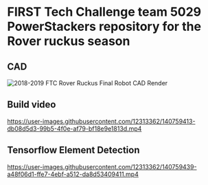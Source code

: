 # FIRST Tech Challenge team 5029 PowerStackers repository for the Rover ruckus season

## CAD
![2018-2019 FTC Rover Ruckus Final Robot CAD Render](https://user-images.githubusercontent.com/12313362/140759328-f4e3b428-5de3-4a15-a3b5-db20b3adcbd1.jpg)


## Build video


https://user-images.githubusercontent.com/12313362/140759413-db08d5d3-99b5-4f0e-af79-bf18e9e1813d.mp4



## Tensorflow Element Detection


https://user-images.githubusercontent.com/12313362/140759439-a48f06d1-ffe7-4ebf-a512-da8d53409411.mp4


